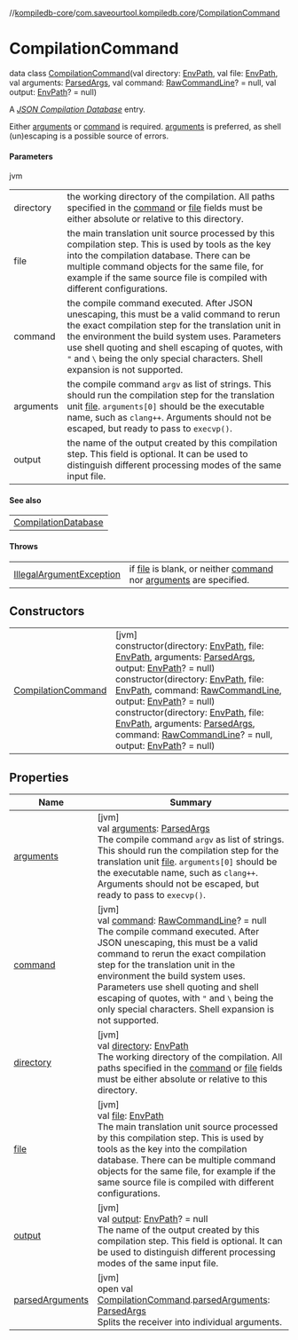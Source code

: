 //[kompiledb-core](../../../index.md)/[com.saveourtool.kompiledb.core](../index.md)/[CompilationCommand](index.md)

# CompilationCommand

data class [CompilationCommand](index.md)(val directory: [EnvPath](../-env-path/index.md), val file: [EnvPath](../-env-path/index.md), val arguments: [ParsedArgs](../../com.saveourtool.kompiledb.core.io/index.md#1743527040%2FClasslikes%2F-937334835), val command: [RawCommandLine](../../com.saveourtool.kompiledb.core.io/index.md#1075615255%2FClasslikes%2F-937334835)? = null, val output: [EnvPath](../-env-path/index.md)? = null)

A [*JSON Compilation Database*](https://clang.llvm.org/docs/JSONCompilationDatabase.html) entry.

Either [arguments](arguments.md) or [command](command.md) is required. [arguments](arguments.md) is preferred, as shell (un)escaping is a possible source of errors.

#### Parameters

jvm

| | |
|---|---|
| directory | the working directory of the compilation. All paths specified in the [command](command.md) or [file](file.md) fields must be either absolute or relative to this directory. |
| file | the main translation unit source processed by this compilation step. This is used by tools as the key into the compilation database. There can be multiple command objects for the same file, for example if the same source file is compiled with different configurations. |
| command | the compile command executed. After JSON unescaping, this must be a valid command to rerun the exact compilation step for the translation unit in the environment the build system uses. Parameters use shell quoting and shell escaping of quotes, with `"` and `\` being the only special characters. Shell expansion is not supported. |
| arguments | the compile command `argv` as list of strings. This should run the compilation step for the translation unit [file](file.md). `arguments[0]` should be the executable name, such as `clang++`. Arguments should not be escaped, but ready to pass to `execvp()`. |
| output | the name of the output created by this compilation step. This field is optional. It can be used to distinguish different processing modes of the same input file. |

#### See also

| |
|---|
| [CompilationDatabase](../-compilation-database/index.md) |

#### Throws

| | |
|---|---|
| [IllegalArgumentException](https://kotlinlang.org/api/latest/jvm/stdlib/kotlin/-illegal-argument-exception/index.html) | if [file](file.md) is blank, or neither [command](command.md) nor [arguments](arguments.md) are specified. |

## Constructors

| | |
|---|---|
| [CompilationCommand](-compilation-command.md) | [jvm]<br>constructor(directory: [EnvPath](../-env-path/index.md), file: [EnvPath](../-env-path/index.md), arguments: [ParsedArgs](../../com.saveourtool.kompiledb.core.io/index.md#1743527040%2FClasslikes%2F-937334835), output: [EnvPath](../-env-path/index.md)? = null)<br>constructor(directory: [EnvPath](../-env-path/index.md), file: [EnvPath](../-env-path/index.md), command: [RawCommandLine](../../com.saveourtool.kompiledb.core.io/index.md#1075615255%2FClasslikes%2F-937334835), output: [EnvPath](../-env-path/index.md)? = null)<br>constructor(directory: [EnvPath](../-env-path/index.md), file: [EnvPath](../-env-path/index.md), arguments: [ParsedArgs](../../com.saveourtool.kompiledb.core.io/index.md#1743527040%2FClasslikes%2F-937334835), command: [RawCommandLine](../../com.saveourtool.kompiledb.core.io/index.md#1075615255%2FClasslikes%2F-937334835)? = null, output: [EnvPath](../-env-path/index.md)? = null) |

## Properties

| Name | Summary |
|---|---|
| [arguments](arguments.md) | [jvm]<br>val [arguments](arguments.md): [ParsedArgs](../../com.saveourtool.kompiledb.core.io/index.md#1743527040%2FClasslikes%2F-937334835)<br>The compile command `argv` as list of strings. This should run the compilation step for the translation unit [file](file.md). `arguments[0]` should be the executable name, such as `clang++`. Arguments should not be escaped, but ready to pass to `execvp()`. |
| [command](command.md) | [jvm]<br>val [command](command.md): [RawCommandLine](../../com.saveourtool.kompiledb.core.io/index.md#1075615255%2FClasslikes%2F-937334835)? = null<br>The compile command executed. After JSON unescaping, this must be a valid command to rerun the exact compilation step for the translation unit in the environment the build system uses. Parameters use shell quoting and shell escaping of quotes, with `"` and `\` being the only special characters. Shell expansion is not supported. |
| [directory](directory.md) | [jvm]<br>val [directory](directory.md): [EnvPath](../-env-path/index.md)<br>The working directory of the compilation. All paths specified in the [command](command.md) or [file](file.md) fields must be either absolute or relative to this directory. |
| [file](file.md) | [jvm]<br>val [file](file.md): [EnvPath](../-env-path/index.md)<br>The main translation unit source processed by this compilation step. This is used by tools as the key into the compilation database. There can be multiple command objects for the same file, for example if the same source file is compiled with different configurations. |
| [output](output.md) | [jvm]<br>val [output](output.md): [EnvPath](../-env-path/index.md)? = null<br>The name of the output created by this compilation step. This field is optional. It can be used to distinguish different processing modes of the same input file. |
| [parsedArguments](../../com.saveourtool.kompiledb.core.io/-command-line-parser/parsed-arguments.md) | [jvm]<br>open val [CompilationCommand](index.md).[parsedArguments](../../com.saveourtool.kompiledb.core.io/-command-line-parser/parsed-arguments.md): [ParsedArgs](../../com.saveourtool.kompiledb.core.io/index.md#1743527040%2FClasslikes%2F-937334835)<br>Splits the receiver into individual arguments. |
